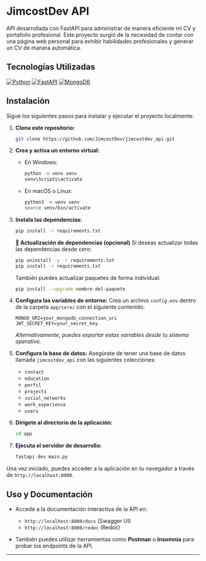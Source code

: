 # JimcostDev API

API desarrollada con FastAPI para administrar de manera eficiente mi CV y portafolio profesional. Este proyecto surgió de la necesidad de contar con una página web personal para exhibir habilidades profesionales y generar un CV de manera automática.

## Tecnologías Utilizadas

[![Python](https://img.shields.io/badge/Python-f6d44e?style=for-the-badge\&logo=python\&logoColor=white\&labelColor=101010)]()
[![FastAPI](https://img.shields.io/badge/FastAPI-059487?style=for-the-badge\&logo=fastapi\&logoColor=white\&labelColor=101010)](https://fastapi.tiangolo.com/)
[![MongoDB](https://img.shields.io/badge/MongoDB-00Ed64?style=for-the-badge\&logo=mongodb\&logoColor=white\&labelColor=101010)]()

## Instalación

Sigue los siguientes pasos para instalar y ejecutar el proyecto localmente:

1. **Clona este repositorio:**

   ```bash
   git clone https://github.com/JimcostDev/jimcostdev_api.git
   ```

2. **Crea y activa un entorno virtual:**

   * En Windows:

     ```bash
     python -m venv venv
     venv\Scripts\activate
     ```
   * En macOS o Linux:

     ```bash
     python3 -m venv venv
     source venv/bin/activate
     ```

3. **Instala las dependencias:**

   ```bash
   pip install -r requirements.txt
   ```

   **🔄 Actualización de dependencias (opcional)**
   Si deseas actualizar todas las dependencias desde cero:

   ```bash
   pip uninstall -y -r requirements.txt
   pip install -r requirements.txt
   ```
   También puedes actualizar paquetes de forma individual: 
   ```bash
   pip install --upgrade nombre-del-paquete
   ```
4. **Configura las variables de entorno:**
   Crea un archivo `config.env` dentro de la carpeta `app/core/` con el siguiente contenido:

   ```dotenv
   MONGO_URI=your_mongodb_connection_uri
   JWT_SECRET_KEY=your_secret_key
   ```

   *Alternativamente, puedes exportar estas variables desde tu sistema operativo.*

5. **Configura la base de datos:**
   Asegúrate de tener una base de datos llamada `jimcostdev_api` con las siguientes colecciones:

   * `contact`
   * `education`
   * `perfil`
   * `projects`
   * `social_networks`
   * `work_experience`
   * `users`

6. **Dirígete al directorio de la aplicación:**

   ```bash
   cd app
   ```

7. **Ejecuta el servidor de desarrollo:**

   ```bash
   fastapi dev main.py
   ```

Una vez iniciado, puedes acceder a la aplicación en tu navegador a través de `http://localhost:8000`.

## Uso y Documentación

* Accede a la documentación interactiva de la API en:

  * `http://localhost:8000/docs` (Swagger UI)
  * `http://localhost:8000/redoc` (Redoc)

* También puedes utilizar herramientas como **Postman** o **Insomnia** para probar los endpoints de la API.

---


